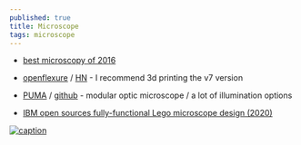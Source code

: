```yaml
---
published: true
title: Microscope
tags: microscope
---
```

- [best microscopy of 2016](https://arstechnica.com/science/2016/10/a-sense-of-scale-the-best-microscopy-of-2016/)

- [openflexure](https://openflexure.org/) / [HN](https://news.ycombinator.com/item?id=30577258) -  I recommend 3d printing the v7 version
- [PUMA](https://www.youtube.com/c/PUMAMicroscope/videos) / [github](https://github.com/TadPath/PUMA) - modular optic microscope / a lot of illumination options

- [IBM open sources fully-functional Lego microscope design (2020) ](https://news.ycombinator.com/item?id=30576285)

[![caption](https://cdn.arstechnica.net/wp-content/uploads/2016/10/Siwanowicz_1-980x1087.jpg)](https://arstechnica.com/science/2016/10/a-sense-of-scale-the-best-microscopy-of-2016/)

